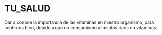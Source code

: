 # TU_SALUD
Dar a conoce la importancia de las vitaminas en nuestro organismo, para sentirnos bien, debido a que no consumismo alimentos ricos en vitaminas.
